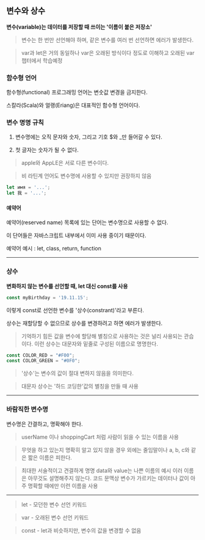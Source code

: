 ## 변수와 상수

__변수(variable)는 데이터를 저장할 때 쓰이는 '이름이 붙은 저장소'__

> 변수는 한 번만 선언해야 하며, 같은 변수를 여러 번 선언하면 에러가 발생한다.

> var과 let은 거의 동일하나 var은 오래된 방식이다 정도로 이해하고 오래된 var 챕터에서 학습예정

### 함수형 언어

함수형(functional) 프로그래밍 언어는 변숫값 변경을 금지한다.

스칼라(Scala)와 얼랭(Eriang)은 대표적인 함수형 언어이다.

### 변수 명명 규칙

1. 변수명에는 오직 문자와 숫자, 그리고 기호 $와 _만 들어갈 수 있다.

2. 첫 글자는 숫자가 될 수 없다.

> apple와 AppLE은 서로 다른 변수이다.

> 비 라틴계 언어도 변수명에 사용할 수 있지만 권장하지 않음
~~~javascript
let имя = '...';
let 我 = '...';
~~~

#### 예약어
예약어(reserved name) 목록에 있는 단어는 변수명으로 사용할 수 없다.

이 단어들은 자바스크립트 내부에서 이미 사용 중이기 때문이다.

예약어 예시 : let, class, return, function

<hr>

### 상수

__변화하지 않는 변수를 선언할 때, let 대신 const를 사용__

~~~javascript
const myBirthday = '19.11.15';
~~~

이렇게 const로 선언한 변수를 '상수(constrant)'라고 부른다.

상수는 재할당할 수 없으므로 상수를 변경하려고 하면 에러가 발생한다.

> 기억하기 힘든 값을 변수에 할당해 별칭으로 사용하는 것은 널리 사용되는 관습이다.
> 이런 상수는 대문자와 밑줄로 구성된 이름으로 명명한다.

~~~ javascript
const COLOR_RED = "#F00";
const COLOR_GREEN = "#0F0";
~~~

> '상수'는 변수의 값이 절대 변하지 않음을 의미한다.

> 대문자 상수는 '하드 코딩한'값의 별칭을 만들 때 사용

<hr>

### 바람직한 변수명

변수명은 간결하고, 명확해야 한다.

> userName 이나 shoppingCart 처럼 사람이 읽을 수 있는 이름을 사용

> 무엇을 하고 있는지 명확히 알고 있지 않을 경우 외에는 줄임말이나 a, b, c와 같은 짧은 이름은 피한다.

> 최대한 서술적이고 견결하게 명명 data와 value는 나쁜 이름의 예시
> 이러 이름은 아무것도 설명해주지 않는다. 코드 문맥상 변수가 가르키는 데이터나 값이 아주 명확할
> 때에만 이런 이름을 사용

<hr>

> let - 모던한 변수 선언 키워드

> var - 오래된 변수 선언 키워드

> const - let과 비슷하지만, 변수의 값을 변경할 수 없음
